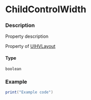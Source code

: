 # ChildControlWidth
### Description
Property description

Property of [UIHVLayout](/classes/UIHVLayout/)

#### Type
`boolean`

### Example
```lua
print("Example code")
```
